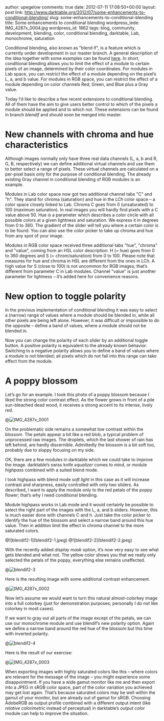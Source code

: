 author: upegelow
comments: true
date: 2012-07-11 17:08:50+00:00
layout: post
link: http://www.darktable.org/2012/07/some-enhancements-to-conditional-blending/
slug: some-enhancements-to-conditional-blending
title: Some enhancements to conditional blending
wordpress_lede: IMG_4287x_0004.jpg
wordpress_id: 1862
tags: blog, community, development, blending, color, conditional blending, darktable, Lab, monochrome, saturation

Conditional blending, also known as "blend if", is a feature which is currently under development in our master branch. A general description of the idea together with some examples can be found [here]({filename}/blog/2012-03-05-upcoming-features-conditional-blending/2012-03-05-upcoming-features-conditional-blending.md). In short, conditional blending allows you to limit the effect of a module to certain pixels of an image, determined by their color coordinates. For modules in Lab space, you can restrict the effect of a module depending on the pixel’s L, a, and b value. For modules in RGB space, you can restrict the effect of a module depending on color channels Red, Green, and Blue plus a Gray value.

Today I’d like to describe a few recent extensions to conditional blending. All of them have the aim to give users better control to which of the pixels a module should be applied and to which not. These extensions can be found in branch _blendif_ and should soon be merged into master.


# New channels with chroma and hue characteristics


Although images normally only have three real data channels (L, a, b and R, G, B, respectively) we can define additional virtual channels and use them to better select a range of pixels. These virtual channels are calculated on a per-pixel basis only for the purpose of conditional blending. The already existing Gray channel in conditional blending of RGB modules is an example.

Modules in Lab color space now got two additional channel tabs "C" and "h". They stand for chroma (saturation) and hue in the _LCh_ color space&nbsp;– a color space closely linked to Lab. Chroma C goes from 0 (unsaturated) to 100 (maximum saturation). In real images you will hardly find pixels with a C value above 50. Hue is a parameter which describes a color circle with all possible colors at a given lightness and saturation. We express it in degrees from 0 to 360. The gradient of the slider will tell you where a certain color is to be found. You can also use the color picker to take up chroma and hue from any spot of your image.

Modules in RGB color space received three additional tabs "hue", "chroma" and "value", coming from an HSL color description. H (= hue) goes from 0 to 360 degrees and S (= chrom/saturation) from 0 to 100. Please note that measures for hue and chroma in _HSL_ are different from the ones in LCh. A high value for S (close to 100) is not uncommon for RGB images; that’s different from parameter C in Lab modules. Channel "value" is just another parameter for lightness&nbsp;– it’s added here for convenience reasons.


# New option to toggle polarity


In the previous implementation of conditional blending it was easy to select a (narrow) range of values where a module should be blended in, while all other pixels are being left alone. However, it was difficult or impossible to do the opposite&nbsp;– define a band of values, where a module should not be blended in.

Now you can change the polarity of each slider by an additional toggle button. A positive polarity is equivalent to the already known behavior. Switching to a negative polarity allows you to define a band of values where a module is not blended; all pixels which do not fall into this range can take effect from the module.


# A poppy blossom


Let’s go for an example. I took this photo of a poppy blossom because I liked the strong color contrast effect. As the flower grows in front of a pile sun-bleached dead wood, it receives a strong accent to its intense, lively red.

@![IMG_4287x_0001](IMG_4287x_0001.jpg)

On the problematic side remains a somewhat low contrast within the blossom. The petals appear a bit like a red blob, a typical problem of unprocessed raw images. The droplets, which the last shower of rain has left behind, are hardly discernible. Admittedly the blossom is a bit soft too, probably due to sloppy focusing on my side.

OK, there are a few modules in darktable which we could take to improve the image. darktable’s swiss knife _equalizer_ comes to mind, or module _highpass_ combined with a suited blend mode.

I took highpass with blend mode _soft light_ in this case as it will increase contrast and sharpness, easily controlled with only two sliders. As described, I want to apply the module only to the red petals of the poppy flower; that’s why I need conditional blending.

Module highpass works in Lab mode and it would certainly be possible to select the right part of the images with the L, a, and b sliders. However, this is much easier done with channels C and h. Just take the color picker to identify the hue of the blossom and select a narrow band around this hue value. Then in addition limit the effect in chroma channel to the more saturated colors.

<span style="display: table-row;">
<span style="display: table-cell">@![blendif2-1](blendif2-1.jpeg)</span>
&nbsp;
<span style="display: table-cell">@![blendif2-2](blendif2-2.jpeg)</span>
</span>

With the recently added _display mask_ option, it’s now very easy to see what gets blended and what not. The yellow color shows you that we really only selected the petals of the poppy, everything else remains unaffected.

@![blendif2-3](blendif2-3.jpeg)

Here is the resulting image with some additional contrast enhancement.

@![IMG_4287x_0002](IMG_4287x_0002.jpg)

Now let’s assume we would want to turn this natural almost-colorkey image into a full colorkey (just for demonstration purposes; personally I do not like colorkey in most cases).

If we want to gray out all parts of the image except of the petals, we can use our monochrome module and use blendif’s new polarity option. Again we define a narrow band around the red hue of the blossom but this time with inverted polarity.

@![blendif2-4](blendif2-4.jpeg)

Here is the result of our exercise:

@![IMG_4287x_0003](IMG_4287x_0003.jpg)

When exporting images with highly saturated colors like this&nbsp;– where colors are relevant for the message of the image&nbsp;– you might experience some disappointment. If you have a wide gamut monitor like me and then export into a JPEG in sRGB color space, part of the color variation you achieved may get lost again. That’s because saturated colors may be well within the gamut of your monitor, but are already out of gamut for sRGB. Choosing AdobeRGB as output profile combined with a different output intent (like _relative colorimetric_ instead of perceptual) in darktable’s _output color_ module can help to improve the situation.
